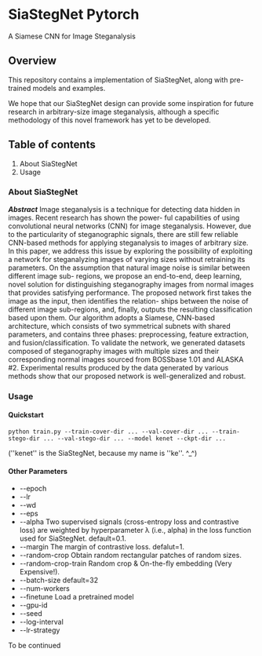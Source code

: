 # SiaStegNet Pytorch
A Siamese CNN for Image Steganalysis

## Overview
This repository contains a implementation of SiaStegNet, along with pre-trained models and examples.

We hope that our SiaStegNet design can provide some inspiration for future research in arbitrary-size image steganalysis, although a specific methodology of this novel framework has yet to be developed.

## Table of contents
1. About SiaStegNet
2. Usage

### About SiaStegNet
***Abstract*** Image steganalysis is a technique for detecting data hidden in images. Recent research has shown the power- ful capabilities of using convolutional neural networks (CNN) for image steganalysis. However, due to the particularity of steganographic signals, there are still few reliable CNN-based methods for applying steganalysis to images of arbitrary size. In this paper, we address this issue by exploring the possibility of exploiting a network for steganalyzing images of varying sizes without retraining its parameters. On the assumption that natural image noise is similar between different image sub- regions, we propose an end-to-end, deep learning, novel solution for distinguishing steganography images from normal images that provides satisfying performance. The proposed network first takes the image as the input, then identifies the relation- ships between the noise of different image sub-regions, and, finally, outputs the resulting classification based upon them. Our algorithm adopts a Siamese, CNN-based architecture, which consists of two symmetrical subnets with shared parameters, and contains three phases: preprocessing, feature extraction, and fusion/classification. To validate the network, we generated datasets composed of steganography images with multiple sizes and their corresponding normal images sourced from BOSSbase 1.01 and ALASKA #2. Experimental results produced by the data generated by various methods show that our proposed network is well-generalized and robust.

### Usage
#### Quickstart
```
python train.py --train-cover-dir ... --val-cover-dir ... --train-stego-dir ... --val-stego-dir ... --model kenet --ckpt-dir ...
```
(''kenet'' is the SiaStegNet, because my name is ''ke''. ^_^)
#### Other Parameters
* --epoch
* --lr
* --wd
* --eps
* --alpha Two supervised signals (cross-entropy loss and contrastive loss) are weighted by hyperparameter λ (i.e., alpha) in the loss function used for SiaStegNet. default=0.1.
* --margin The margin of contrastive loss. defalut=1.
* --random-crop Obtain random rectangular patches of random sizes.
* --random-crop-train Random crop & On-the-fly embedding (Very Expensive!).
* --batch-size default=32
* --num-workers
* --finetune Load a pretrained model
* --gpu-id
* --seed
* --log-interval
* --lr-strategy

To be continued
